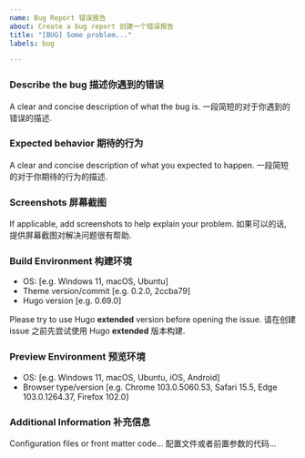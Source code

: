```yaml
---
name: Bug Report 错误报告
about: Create a bug report 创建一个错误报告
title: "[BUG] Some problem..."
labels: bug

---
```


### Describe the bug 描述你遇到的错误

A clear and concise description of what the bug is.
一段简短的对于你遇到的错误的描述.

### Expected behavior 期待的行为

A clear and concise description of what you expected to happen.
一段简短的对于你期待的行为的描述.

### Screenshots 屏幕截图

If applicable, add screenshots to help explain your problem.
如果可以的话, 提供屏幕截图对解决问题很有帮助.

### Build Environment 构建环境

- OS: [e.g. Windows 11, macOS, Ubuntu]
- Theme version/commit [e.g. 0.2.0, 2ccba79]
- Hugo version [e.g. 0.69.0]

Please try to use Hugo **extended** version before opening the issue.
请在创建 issue 之前先尝试使用 Hugo **extended** 版本构建.

### Preview Environment 预览环境

- OS: [e.g. Windows 11, macOS, Ubuntu, iOS, Android]
- Browser type/version [e.g. Chrome 103.0.5060.53, Safari 15.5, Edge 103.0.1264.37, Firefox 102.0]

### Additional Information 补充信息

Configuration files or front matter code...
配置文件或者前置参数的代码...
